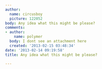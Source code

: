 ```yaml
---
author:
  name: circusboy
  picture: 122052
body: Any idea what this might be please?
comments:
- author:
    name: polymer
  body: I dont see an attachment here
  created: '2013-02-15 03:48:34'
date: '2013-02-14 09:19:58'
title: Any idea what this might be please?

---
```


